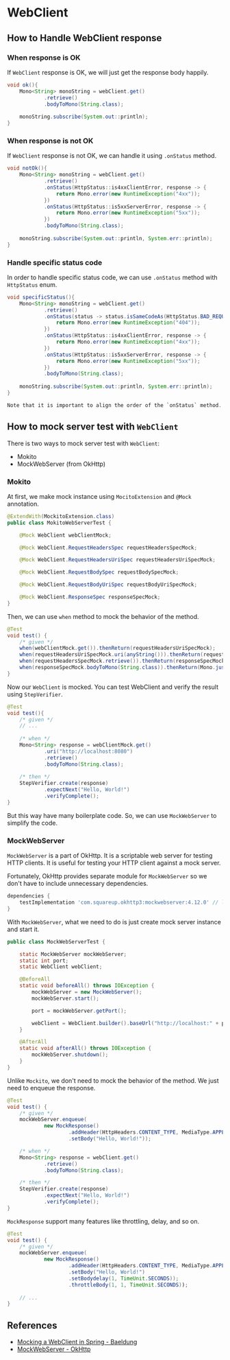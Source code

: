 # WebClient

## How to Handle WebClient response

### When response is OK

If `WebClient` response is OK, we will just get the response body happily.

```java
void ok(){
    Mono<String> monoString = webClient.get()
            .retrieve()
            .bodyToMono(String.class);
            
    monoString.subscribe(System.out::println);
} 
```

### When response is not OK

If `WebClient` response is not OK, we can handle it using `.onStatus` method.

```java
void notOk(){
    Mono<String> monoString = webClient.get()
            .retrieve()
            .onStatus(HttpStatus::is4xxClientError, response -> {
                return Mono.error(new RuntimeException("4xx"));
            })
            .onStatus(HttpStatus::is5xxServerError, response -> {
                return Mono.error(new RuntimeException("5xx"));
            })
            .bodyToMono(String.class);
            
    monoString.subscribe(System.out::println, System.err::println);
}
```

### Handle specific status code

In order to handle specific status code, we can use `.onStatus` method with `HttpStatus` enum.

```java
void specificStatus(){
    Mono<String> monoString = webClient.get()
            .retrieve()
            .onStatus(status -> status.isSameCodeAs(HttpStatus.BAD_REQUEST), response -> {
                return Mono.error(new RuntimeException("404"));
            })
            .onStatus(HttpStatus::is4xxClientError, response -> {
                return Mono.error(new RuntimeException("4xx"));
            })
            .onStatus(HttpStatus::is5xxServerError, response -> {
                return Mono.error(new RuntimeException("5xx"));
            })
            .bodyToMono(String.class);
            
    monoString.subscribe(System.out::println, System.err::println);
}

Note that it is important to align the order of the `onStatus` method. If you put `onStatus` method with `HttpStatus.BAD_REQUEST` at the end, it will not work as expected.
```

## How to mock server test with `WebClient`

There is two ways to mock server test with `WebClient`:

* Mokito
* MockWebServer (from OkHttp)

### Mokito

At first, we make mock instance using `MocitoExtension` and `@Mock` annotation.

```java
@ExtendWith(MockitoExtension.class)
public class MokitoWebServerTest {

    @Mock WebClient webClientMock;

    @Mock WebClient.RequestHeadersSpec requestHeadersSpecMock;

    @Mock WebClient.RequestHeadersUriSpec requestHeadersUriSpecMock;

    @Mock WebClient.RequestBodySpec requestBodySpecMock;

    @Mock WebClient.RequestBodyUriSpec requestBodyUriSpecMock;

    @Mock WebClient.ResponseSpec responseSpecMock;
}
```

Then, we can use `when` method to mock the behavior of the method.

```java
@Test
void test() {
    /* given */
    when(webClientMock.get()).thenReturn(requestHeadersUriSpecMock);
    when(requestHeadersUriSpecMock.uri(anyString())).thenReturn(requestHeadersSpecMock);
    when(requestHeadersSpecMock.retrieve()).thenReturn(responseSpecMock);
    when(responseSpecMock.bodyToMono(String.class)).thenReturn(Mono.just("Hello, World!"));
}
```

Now our `WebClient` is mocked. You can test WebClient and verify the result using `StepVerifier`.

```java
@Test
void test(){
    /* given */
    // ...
    
    /* when */
    Mono<String> response = webClientMock.get()
            .uri("http://localhost:8080")
            .retrieve()
            .bodyToMono(String.class);
            
    /* then */
    StepVerifier.create(response)
            .expectNext("Hello, World!")
            .verifyComplete();
}

```

But this way have many boilerplate code. So, we can use `MockWebServer` to simplify the code.

### MockWebServer

`MockWebServer` is a part of OkHttp. It is a scriptable web server for testing HTTP clients. It is useful for testing
your HTTP client against a mock server.

Fortunately, OkHttp provides separate module for `MockWebServer` so we don't have to include unnecessary dependencies.

```gradle
dependencies {
    testImplementation 'com.squareup.okhttp3:mockwebserver:4.12.0' // latest version
}
```

With `MockWebServer`, what we need to do is just create mock server instance and start it.

```java
public class MockWebServerTest {

    static MockWebServer mockWebServer;
    static int port;
    static WebClient webClient;

    @BeforeAll
    static void beforeAll() throws IOException {
        mockWebServer = new MockWebServer();
        mockWebServer.start();

        port = mockWebServer.getPort();

        webClient = WebClient.builder().baseUrl("http://localhost:" + port).build();
    }

    @AfterAll
    static void afterAll() throws IOException {
        mockWebServer.shutdown();
    }
}
```

Unlike `Mockito`, we don't need to mock the behavior of the method. We just need to enqueue the response.

```java
@Test
void test() {
    /* given */
    mockWebServer.enqueue(
            new MockResponse()
                    .addHeader(HttpHeaders.CONTENT_TYPE, MediaType.APPLICATION_JSON_VALUE)
                    .setBody("Hello, World!"));

    /* when */
    Mono<String> response = webClient.get()
            .retrieve()
            .bodyToMono(String.class);

    /* then */
    StepVerifier.create(response)
            .expectNext("Hello, World!")
            .verifyComplete();
}
```

`MockResponse` support many features like throttling, delay, and so on.

```java
@Test
void test() {
    /* given */
    mockWebServer.enqueue(
            new MockResponse()
                    .addHeader(HttpHeaders.CONTENT_TYPE, MediaType.APPLICATION_JSON_VALUE)
                    .setBody("Hello, World!")
                    .setBodydelay(1, TimeUnit.SECONDS));
                    .throttleBody(1, 1, TimeUnit.SECONDS));
                    
    // ...
}
```

## References

* [Mocking a WebClient in Spring - Baeldung](https://www.baeldung.com/spring-mocking-webclient)
* [MockWebServer - OkHttp](https://github.com/square/okhttp/blob/master/mockwebserver/README.md)



